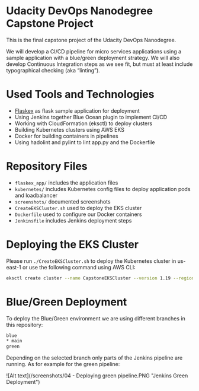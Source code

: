# Udacity DevOps Nanodegree Capstone Project

This is the final capstone project of the Udacity DevOps Nanodegree. 

We will develop a CI/CD pipeline for micro services applications using a sample application with a blue/green deployment strategy. We will also develop Continuous Integration steps as we see fit, but must at least include typographical checking (aka “linting”).

# Used Tools and Technologies

* [Flaskex](https://github.com/anfederico/flaskex) as flask sample application for deployment
* Using Jenkins together Blue Ocean plugin to implement CI/CD
* Working with CloudFormation (eksctl) to deploy clusters
* Building Kubernetes clusters using AWS EKS
* Docker for building containers in pipelines
* Using hadolint and pylint to lint app.py and the Dockerfile

# Repository Files

* `flaskex_app/` includes the application files
* `kubernetes/` includes Kubernetes config files to deploy application pods and loadbalancer
* `screenshots/` documented screenshots
* `CreateEKSCluster.sh` used to deploy the EKS cluster
* `Dockerfile` used to configure our Docker containers
* `Jenkinsfile` includes Jenkins deployment steps 

# Deploying the EKS Cluster

Please run `./CreateEKSCluster.sh` to deploy the Kubernetes cluster in us-east-1 or use the following command using AWS CLI:

```sh 
eksctl create cluster --name CapstoneEKSCluster --version 1.19 --region us-east-1 --nodegroup-name capstone-nodes --node-type t2.micro --nodes 2 --nodes-min 1 --nodes-max 4 --node-ami auto --zones us-east-1a --zones us-east-1b --zones us-east-1c
```

# Blue/Green Deployment

To deploy the Blue/Green environment we are using different branches in this repository:

```sh
blue
* main
green
```

Depending on the selected branch only parts of the Jenkins pipeline are running. As for example for the green pipeline:


![Alt text](/screenshots/04 - Deploying green pipeline.PNG "Jenkins Green Deployment")